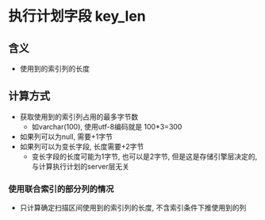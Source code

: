 # 执行计划字段 key_len

## 含义

* 使用到的索引列的长度

## 计算方式

* 获取使用到的索引列占用的最多字节数
  * 如varchar(100), 使用utf-8编码就是 100*3=300
* 如果列可以为null, 需要+1字节
* 如果列可以为变长字段, 长度需要+2字节
  * 变长字段的长度可能为1字节, 也可以是2字节, 但是这是存储引擎层决定的, 与计算执行计划的server层无关
  
### 使用联合索引的部分列的情况

* 只计算确定扫描区间使用到的索引列的长度, 不含索引条件下推使用到的列